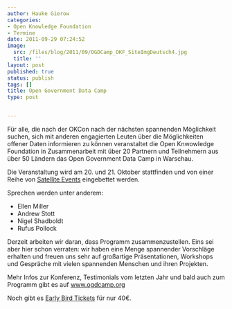 ```yaml
---
author: Hauke Gierow
categories:
- Open Knowledge Foundation
- Termine
date: 2011-09-29 07:24:52
image:
  src: /files/blog/2011/09/OGDCamp_OKF_SiteImgDeutsch4.jpg
  title: ''
layout: post
published: true
status: publish
tags: []
title: Open Government Data Camp
type: post


---
```


Für alle, die nach der OKCon nach der nächsten spannenden Möglichkeit suchen, sich mit anderen engagierten Leuten über die Möglichkeiten offener Daten informieren zu können veranstaltet die Open Knwowledge Foundation in Zusammenarbeit mit über 20 Partnern und Teilnehmern aus über 50 Ländern das Open Government Data Camp in Warschau.

Die Veranstaltung wird am 20. und 21. Oktober stattfinden und von einer Reihe von [Satellite Events](http://ogdcamp.org/programme/satellite/) eingebettet werden.

  
[ ](http://ogdcamp.org/register)

Sprechen werden unter anderem:

  * Ellen Miller
  * Andrew Stott
  * Nigel Shadboldt
  * Rufus Pollock

Derzeit arbeiten wir daran, dass Programm zusammenzustellen. Eins sei aber hier schon verraten: wir haben eine Menge spannender Vorschläge erhalten und freuen uns sehr auf großartige Präsentationen, Workshops und Gespräche mit vielen spannenden Menschen und ihren Projekten.

Mehr Infos zur Konferenz, Testimonials vom letzten Jahr und bald auch zum Programm gibt es auf [www.ogdcamp.org  
](http://www.ogdcamp.org)

Noch gibt es [Early Bird Tickets](http://ogdcamp.org/register) für nur 40€.